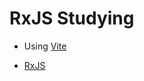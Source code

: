 # RxJS Studying

* Using [Vite](https://vitejs.dev/guide/features.html)

* [RxJS](https://rxjs.dev/guide/overview)

